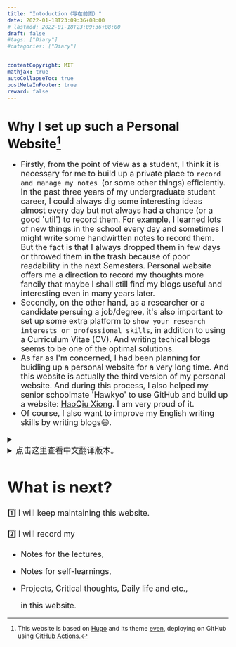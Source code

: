 ```yaml
---
title: "Intoduction（写在前面）"
date: 2022-01-18T23:09:36+08:00
# lastmod: 2022-01-18T23:09:36+08:00
draft: false
#tags: ["Diary"]
#catagories: ["Diary"]


contentCopyright: MIT
mathjax: true
autoCollapseToc: true
postMetaInFooter: true
reward: false
---
```


# Why I set up such a Personal Website[^1]
[^1]:This website is based on [Hugo](https://gohugo.io/) and its theme [even](https://github.com/olOwOlo/hugo-theme-even), deploying on GitHub using [GitHub Actions](https://github.com/features/actions).
<font size = 4pt>

+ Firstly, from the point of view as a student, I think it is necessary for me to build up a private place to `record and manage my notes `(or some other things) efficiently. In the past three years of my undergraduate student career, I could always dig some interesting ideas almost every day but not always had a chance (or a good 'util') to record them. For example, I learned lots of new things in the school every day and sometimes I might write some handwirtten notes  to record them.  But the fact is that I always dropped them in few days or throwed them in the trash because of poor readability in the next Semesters. Personal website offers me a direction to record my thoughts more fancily that maybe I shall still find my blogs useful and interesting even in many years later.
+ Secondly, on the other hand, as a researcher or a candidate persuing a job/degree, it's also important to set up some extra platform to `show your research interests or professional skills`, in addition to using a Curriculum Vitae (CV). And writing techical blogs seems to be one of the optimal solutions.
+ As far as I'm concerned, I had been planning for buidling up a personal website for a very long time. And this website is actually the third  version of my personal website. And during this process, I also helped my senior schoolmate 'Hawkyo' to use GitHub and build up a website: [HaoQiu Xiong](https://haoqiuxiong.github.io/). I am very proud of it. 
+ Of course, I also want to improve my English writing skills by writing blogs:smile:. 

<details>
    <summary><li>点击这里查看中文翻译版本。</li></summary>
<font color = "gray">
&nbsp; &nbsp;&nbsp; &nbsp; 首先，从一个学生的角度来看，我认为有必要建立一个“私人空间”来有效地记录和管理我的笔记（或其他一些东西）。在我过去三年的本科生生涯中，我几乎每天都能发现一些有趣的想法，但并不总是有机会（或有一个好的 "工具"）来记录它们。例如，我每天在学校学到很多新东西，有时我可能会写一些手写的笔记来记录它们。但事实上，我总是在几天内就把它们丢失，或者不再看它们（由于手写笔记的较差可读性）。个人网站为我提供了一个方向来解决这个问题，让我可以更“优雅地”地记录我的想法，并让我几年后重读我的笔记还会有一个很好的体验。
<br>    
&nbsp; &nbsp;&nbsp; &nbsp;其次，另一方面，作为一名研究人员或正在申请工作/学位的候选人，除了使用简历（Curriculum Vitae）之外，建立一些额外的平台来展示你的研究兴趣或专业技能也很重要。而撰写科技博客似乎是最佳的解决方案之一。
<br>
&nbsp; &nbsp;&nbsp; &nbsp;就我而言，我已经计划建立一个个人网站很长时间了。而这个网站实际上是我个人网站的第三个版本。在这个过程中，我还帮助我的学长 "Hawkyo "使用GitHub并建立了一个网站。我为这件事情感到非常自豪。
<br>
&nbsp; &nbsp;&nbsp; &nbsp;当然，我也想通过撰写博客提高我的英语写作能力。
</font>
</details>

# What is next?

:one: I will keep maintaining this website.

:two: I will record my

+ Notes for the lectures,

+ Notes for self-learnings,

+ Projects, Critical thoughts, Daily life and etc., 
  
  in this website. 

</font>

